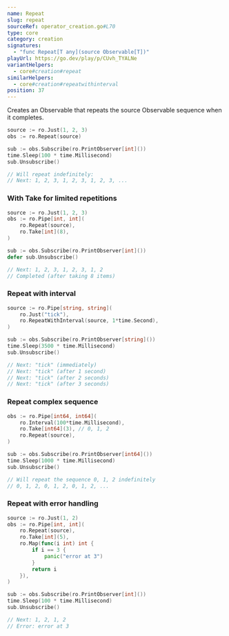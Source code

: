 ```yaml
---
name: Repeat
slug: repeat
sourceRef: operator_creation.go#L70
type: core
category: creation
signatures:
  - "func Repeat[T any](source Observable[T])"
playUrl: https://go.dev/play/p/CUvh_TYALNe
variantHelpers:
  - core#creation#repeat
similarHelpers:
  - core#creation#repeatwithinterval
position: 37
---
```


Creates an Observable that repeats the source Observable sequence when it completes.

```go
source := ro.Just(1, 2, 3)
obs := ro.Repeat(source)

sub := obs.Subscribe(ro.PrintObserver[int]())
time.Sleep(100 * time.Millisecond)
sub.Unsubscribe()

// Will repeat indefinitely:
// Next: 1, 2, 3, 1, 2, 3, 1, 2, 3, ...
```

### With Take for limited repetitions

```go
source := ro.Just(1, 2, 3)
obs := ro.Pipe[int, int](
    ro.Repeat(source),
    ro.Take[int](8),
)

sub := obs.Subscribe(ro.PrintObserver[int]())
defer sub.Unsubscribe()

// Next: 1, 2, 3, 1, 2, 3, 1, 2
// Completed (after taking 8 items)
```

### Repeat with interval

```go
source := ro.Pipe[string, string](
    ro.Just("tick"),
    ro.RepeatWithInterval(source, 1*time.Second),
)

sub := obs.Subscribe(ro.PrintObserver[string]())
time.Sleep(3500 * time.Millisecond)
sub.Unsubscribe()

// Next: "tick" (immediately)
// Next: "tick" (after 1 second)
// Next: "tick" (after 2 seconds)
// Next: "tick" (after 3 seconds)
```

### Repeat complex sequence

```go
obs := ro.Pipe[int64, int64](
    ro.Interval(100*time.Millisecond),
    ro.Take[int64](3), // 0, 1, 2
    ro.Repeat(source),
)

sub := obs.Subscribe(ro.PrintObserver[int64]())
time.Sleep(1000 * time.Millisecond)
sub.Unsubscribe()

// Will repeat the sequence 0, 1, 2 indefinitely
// 0, 1, 2, 0, 1, 2, 0, 1, 2, ...
```

### Repeat with error handling

```go
source := ro.Just(1, 2)
obs := ro.Pipe[int, int](
    ro.Repeat(source),
    ro.Take[int](5),
    ro.Map(func(i int) int {
        if i == 3 {
            panic("error at 3")
        }
        return i
    }),
)

sub := obs.Subscribe(ro.PrintObserver[int]())
time.Sleep(100 * time.Millisecond)
sub.Unsubscribe()

// Next: 1, 2, 1, 2
// Error: error at 3
```